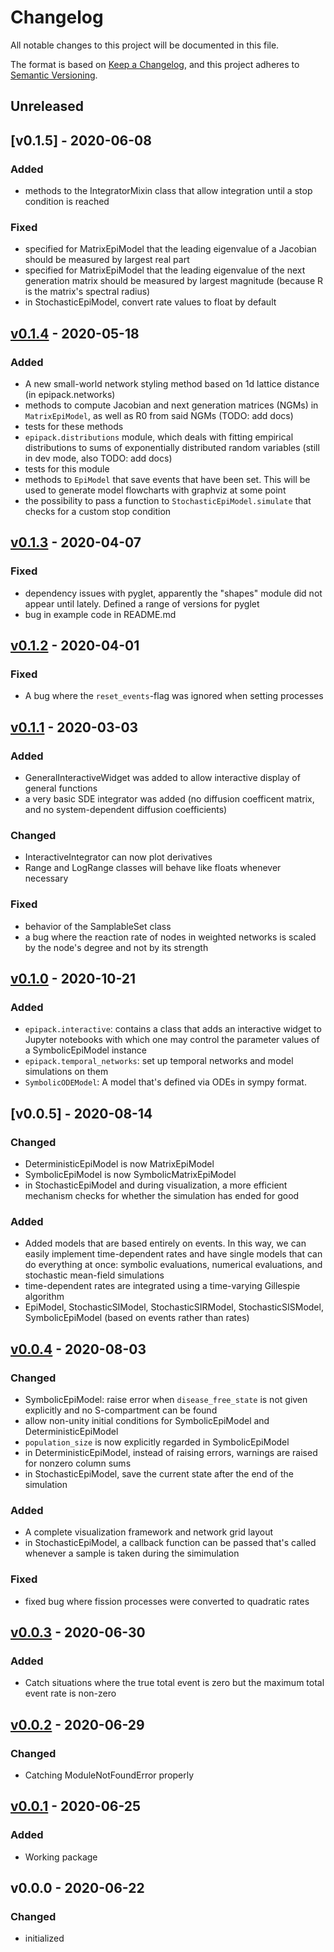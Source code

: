 # Changelog

All notable changes to this project will be documented in this file.

The format is based on [Keep a Changelog](https://keepachangelog.com/en/1.0.0/),
and this project adheres to [Semantic Versioning](https://semver.org/spec/v2.0.0.html).

## Unreleased

## [v0.1.5] - 2020-06-08

### Added

- methods to the IntegratorMixin class that allow integration until a stop condition is reached

### Fixed

- specified for MatrixEpiModel that the leading eigenvalue of a Jacobian should be measured by largest real part
- specified for MatrixEpiModel that the leading eigenvalue of the next generation matrix should be measured by largest magnitude (because R is the matrix's spectral radius)
- in StochasticEpiModel, convert rate values to float by default

## [v0.1.4] - 2020-05-18

### Added

- A new small-world network styling method based on 1d lattice distance (in epipack.networks)
- methods to compute Jacobian and next generation matrices (NGMs) in `MatrixEpiModel`, as well as R0 from said NGMs (TODO: add docs)
- tests for these methods
- `epipack.distributions` module, which deals with fitting empirical distributions to sums of exponentially distributed random variables (still in dev mode, also TODO: add docs)
- tests for this module
- methods to `EpiModel` that save events that have been set. This will be used to generate model flowcharts with graphviz at some point
- the possibility to pass a function to ``StochasticEpiModel.simulate`` that checks for a custom stop condition

## [v0.1.3] - 2020-04-07

### Fixed

- dependency issues with pyglet, apparently the "shapes" module did not appear until lately. Defined a range of versions for pyglet
- bug in example code in README.md

## [v0.1.2] - 2020-04-01

### Fixed

- A bug where the `reset_events`-flag was ignored when setting processes

## [v0.1.1] - 2020-03-03

### Added

- GeneralInteractiveWidget was added to allow interactive display of general functions
- a very basic SDE integrator was added (no diffusion coefficent matrix, and no system-dependent diffusion coefficients)

### Changed

- InteractiveIntegrator can now plot derivatives
- Range and LogRange classes will behave like floats whenever necessary

### Fixed

- behavior of the SamplableSet class
- a bug where the reaction rate of nodes in weighted networks is scaled by the node's degree and not by its strength

## [v0.1.0] - 2020-10-21

### Added
- `epipack.interactive`: contains a class that adds an interactive widget to Jupyter notebooks
  with which one may control the parameter values of a SymbolicEpiModel instance
- `epipack.temporal_networks`: set up temporal networks and model simulations on them
- `SymbolicODEModel`: A model that's defined via ODEs in sympy format.

## [v0.0.5] - 2020-08-14

### Changed
- DeterministicEpiModel is now MatrixEpiModel
- SymbolicEpiModel is now SymbolicMatrixEpiModel
- in StochasticEpiModel and during visualization, a more efficient mechanism checks for whether the simulation has ended for good

### Added
- Added models that are based entirely on events. In this way, we can easily implement time-dependent rates and have single models that can do everything at once: symbolic evaluations, numerical evaluations, and stochastic mean-field simulations
- time-dependent rates are integrated using a time-varying Gillespie algorithm
- EpiModel, StochasticSIModel, StochasticSIRModel, StochasticSISModel, SymbolicEpiModel (based on events rather than rates)

## [v0.0.4] - 2020-08-03
### Changed
- SymbolicEpiModel: raise error when `disease_free_state` is not given explicitly and no S-compartment can be found
- allow non-unity initial conditions for SymbolicEpiModel and DeterministicEpiModel
- `population_size` is now explicitly regarded in SymbolicEpiModel
- in DeterministicEpiModel, instead of raising errors, warnings are raised for nonzero column sums
- in StochasticEpiModel, save the current state after the end of the simulation

### Added
- A complete visualization framework and network grid layout
- in StochasticEpiModel, a callback function can be passed that's called whenever a sample is taken during the simimulation

### Fixed
- fixed bug where fission processes were converted to quadratic rates

## [v0.0.3] - 2020-06-30
### Added
- Catch situations where the true total event is zero but the maximum total event rate is non-zero

## [v0.0.2] - 2020-06-29
### Changed
- Catching ModuleNotFoundError properly

## [v0.0.1] - 2020-06-25
### Added
- Working package

## v0.0.0 - 2020-06-22
### Changed
- initialized

[Unreleased]: https://github.com/benmaier/epipack/compare/v0.1.5...HEAD
[v0.1.4]: https://github.com/benmaier/epipack/compare/v0.1.4...v0.1.5]
[v0.1.4]: https://github.com/benmaier/epipack/compare/v0.1.3...v0.1.4]
[v0.1.3]: https://github.com/benmaier/epipack/compare/v0.1.2...v0.1.3]
[v0.1.2]: https://github.com/benmaier/epipack/compare/v0.1.1...v0.1.2]
[v0.1.1]: https://github.com/benmaier/epipack/compare/v0.1.0...v0.1.1]
[v0.1.0]: https://github.com/benmaier/epipack/compare/v0.0.5...v0.1.0]
[v0.0.4]: https://github.com/benmaier/epipack/compare/v0.0.4...v0.0.5]
[v0.0.4]: https://github.com/benmaier/epipack/compare/v0.0.3...v0.0.4]
[v0.0.3]: https://github.com/benmaier/epipack/compare/v0.0.2...v0.0.3]
[v0.0.2]: https://github.com/benmaier/epipack/compare/v0.0.1...v0.0.2]
[v0.0.1]: https://github.com/benmaier/epipack/compare/v0.0.0...v0.0.1]
